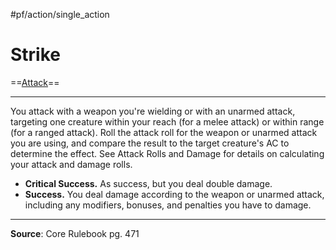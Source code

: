 #pf/action/single_action 
# Strike
==[Attack](../Traits/Attack.md)==

---
You attack with a weapon you're wielding or with an unarmed attack, targeting one creature within your reach (for a melee attack) or within range (for a ranged attack). Roll the attack roll for the weapon or unarmed attack you are using, and compare the result to the target creature's AC to determine the effect. See Attack Rolls and Damage for details on calculating your attack and damage rolls.

- **Critical Success.** As success, but you deal double damage.
- **Success.** You deal damage according to the weapon or unarmed attack, including any modifiers, bonuses, and penalties you have to damage.

---
**Source**: Core Rulebook pg. 471